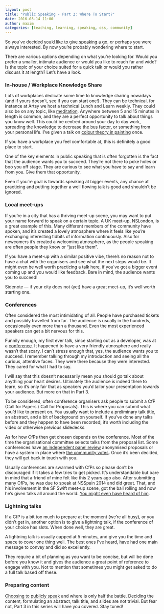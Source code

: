 ```yaml
---
layout: post
title: "Public Speaking - Part 2: Where To Start?"
date: 2016-03-14 11:00
author: maxim
categories: [teaching, learning, speaking, oss, community]
---
```


So you’ve decided [you’d like to give speaking a go][part1], or perhaps you were always interested. By now you’re probably wondering where to start.

There are various options depending on what you’re looking for. Would you prefer a smaller, intimate audience or would you like to reach far and wide? Is the topic of your choice suited for a quick talk or would you rather discuss it at length? Let’s have a look.

<!-- more -->

### In-house / Workplace Knowledge Share

Lots of workplaces dedicate some time to knowledge sharing nowadays (and if yours doesn’t, see if you can start one!). They can be technical, for instance at Artsy we host a technical Lunch and Learn weekly. They could also be on any topic, like [meditation][atc_meditation]. Anywhere between 5 and 15 minutes in length is common, and they are a perfect opportunity to talk about things you know well. This could be centred around your day to day work, spreading the knowledge to decrease [the bus factor][atc_busfactor], or something from your personal life. I’ve given a talk on [colour theory in painting][pst_colourtheory] once.

If you have a workplace you feel comfortable at, this is definitely a good place to start.

One of the key elements in public speaking that is often forgotten is the fact that the audience wants you to succeed. They’re not there to poke holes or boo you off stage. They are curious to see what you have to say and learn from you. Give them that opportunity.

Even if you’re goal is towards speaking at bigger events, any chance at practicing and putting together a well flowing talk is good and shouldn’t be ignored.

### Local meet-ups

If you’re in a city that has a thriving meet-up scene, you may want to put your name forward to speak on a certain topic. A UK meet-up, NSLondon, is a great example of this. Many different members of the community have spoken, and it’s created a lovely atmosphere where it feels like you’re exchanging interesting tidbits of information continuously. Also for newcomers it’s created a welcoming atmosphere, as the people speaking are often people they know or “just like them”.

If you have a meet-up with a similar positive vibe, there’s no reason not to have a chat with the organisers and see what the next steps would be. It might even be well worth practicing a talk here, if you’ve got a bigger event coming up and you would like feedback. Bare in mind, the audience wants you to succeed!

Sidenote — if your city does not (yet) have a great meet-up, it’s well worth starting one.


### Conferences

Often considered the most intimidating of all. People have purchased tickets and possibly travelled from far. The audience is usually in the hundreds, occasionally even more than a thousand. Even the most experienced speakers can get a bit nervous for this.  

Funnily enough, my first ever talk, since starting out as a developer, was at a [conference][iosdevuk]. It happened to have a very friendly atmosphere and really wasn’t that scary. I can’t stress enough that, yes, the audience wants you to succeed. I remember talking through my introduction and seeing all the curious, attentive faces. They were there because they were interested. They cared for what I had to say.

I will say that this doesn’t necessarily mean you should go talk about anything your heart desires. Ultimately the audience is indeed there to learn, so it’s only fair that as speakers you’d tailor your presentation towards your audience. But more on that in Part 3.

To be considered, often conference organisers ask people to submit a CfP (Call for Papers / Call for Proposals). This is where you can submit what you’d like to present on. You usually want to include a preliminary talk title, an abstract, and a bit of background on yourself. If you’ve done any talks before and they happen to have been recorded, it’s worth including the video or otherwise previous slidedecks.

As for how CfPs then get chosen depends on the conference. Most of the time the organisational committee selects talks from the proposal list. Some conferences have [an independent panel review][altconf] anonymised proposals or have a system in place where [the community votes][uikonf]. Once it’s been decided, they will get back in touch with you.

Usually conferences are swarmed with CfPs so please don’t be discouraged if it takes a few tries to get picked. It’s understandable but bare in mind that a friend of mine felt like this 2 years ago also. After submitting many CfPs, he was due to speak at NSSpain 2014 and did great. That, and his involvement in the SF Swift meet-up scene, got the ball rolling and now he’s given talks all around the world. [You might even have heard of him][twt_jp].

### Lightning talks

If a CfP is a bit too much to prepare at the moment (we’re all busy), or you didn’t get in, another option is to give a lightning talk, if the conference of your choice has slots. When done well, they are great.

A lightning talk is usually capped at 5 minutes, and give you the time and space to cover one thing well. The best ones I’ve heard, have had one main message to convey and did so excellently.

They require a bit of planning as you want to be concise, but will be done before you know it and gives the audience a great point of reference to engage with you. Not to mention that sometimes you might get asked to do a full talk based off these.


### Preparing content

[Choosing to publicly speak][part1] and where is only half the battle. Deciding the content, formulating an abstract, talk title, and slides are not trivial. But fear not, Part 3 in this series will have you covered. Stay tuned!

[part1]: http://artsy.github.io/blog/2016/03/09/public-speaking-part1-is-it-for-me/
[atc_meditation]: https://www.artsy.net/article/natalia-maldonado-introduction-to-office-meditation-5-steps-to-peace-of-mind-at-work
[atc_busfactor]: https://en.wikipedia.org/wiki/Bus_factor
[pst_colourtheory]: https://speakerdeck.com/mennenia/colour-theory
[iosdevuk]: http://www.iosdevuk.com/
[altconf]: http://www.altconf.com
[uikonf]: http://cfp.uikonf.com/about
[twt_jp]: https://twitter.com/simjp
